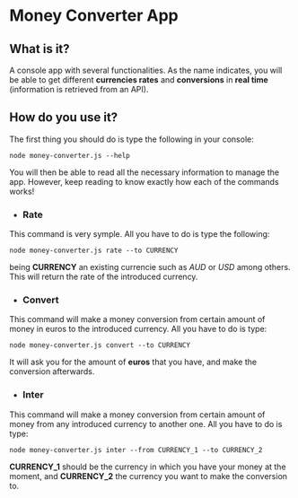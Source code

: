 # Money Converter App
## What is it?
A console app with several functionalities. As the name indicates, you will be able to get
different **currencies rates** and **conversions** in **real time** (information is retrieved from an 
API).

## How do you use it?
The first thing you should do is type the following in your console:
```
node money-converter.js --help 
```
You will then be able to read all the necessary information to manage the app.
However, keep reading to know exactly how each of the commands works!

* ### Rate
This command is very symple. All you have to do is type the following:
```
node money-converter.js rate --to CURRENCY
``` 
being **CURRENCY** an existing currencie such as *AUD* or *USD* among others. 
This will return the rate of the introduced currency.

* ### Convert
This command will make a money conversion from certain amount of money in euros to the introduced currency.
All you have to do is type: 
```
node money-converter.js convert --to CURRENCY
``` 
It will ask you for the amount of **euros** that you have, and make the conversion afterwards.

* ### Inter
This command will make a money conversion from certain amount of money from any introduced currency to another one.
All you have to do is type: 
```
node money-converter.js inter --from CURRENCY_1 --to CURRENCY_2
``` 
**CURRENCY_1** should be the currency in which you have your money at the moment, and **CURRENCY_2** the currency you want to make the conversion to.

